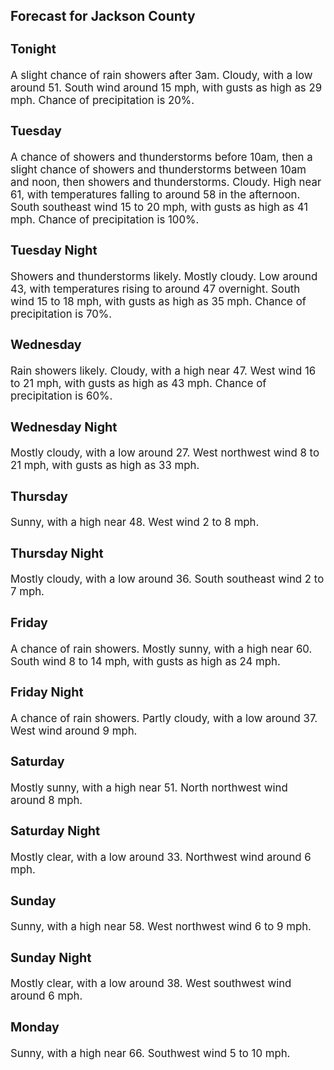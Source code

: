 <div>
   <h2>Forecast for Jackson County</h2>
   <p>
      <div style="font-size:120%">
         <h3>Tonight</h3>A slight chance of rain showers after 3am. Cloudy, with a low around 51. South wind around 15 mph, with gusts as high as 29
         mph. Chance of precipitation is 20%.<br></div>
   </p>
   <p>
      <div style="font-size:120%">
         <h3>Tuesday</h3>A chance of showers and thunderstorms before 10am, then a slight chance of showers and thunderstorms between 10am and noon,
         then showers and thunderstorms. Cloudy. High near 61, with temperatures falling to around 58 in the afternoon. South southeast
         wind 15 to 20 mph, with gusts as high as 41 mph. Chance of precipitation is 100%.<br></div>
   </p>
   <p>
      <div style="font-size:120%">
         <h3>Tuesday Night</h3>Showers and thunderstorms likely. Mostly cloudy. Low around 43, with temperatures rising to around 47 overnight. South wind
         15 to 18 mph, with gusts as high as 35 mph. Chance of precipitation is 70%.<br></div>
   </p>
   <p>
      <div style="font-size:120%">
         <h3>Wednesday</h3>Rain showers likely. Cloudy, with a high near 47. West wind 16 to 21 mph, with gusts as high as 43 mph. Chance of precipitation
         is 60%.<br></div>
   </p>
   <p>
      <div style="font-size:120%">
         <h3>Wednesday Night</h3>Mostly cloudy, with a low around 27. West northwest wind 8 to 21 mph, with gusts as high as 33 mph.<br></div>
   </p>
   <p>
      <div style="font-size:120%">
         <h3>Thursday</h3>Sunny, with a high near 48. West wind 2 to 8 mph.<br></div>
   </p>
   <p>
      <div style="font-size:120%">
         <h3>Thursday Night</h3>Mostly cloudy, with a low around 36. South southeast wind 2 to 7 mph.<br></div>
   </p>
   <p>
      <div style="font-size:120%">
         <h3>Friday</h3>A chance of rain showers. Mostly sunny, with a high near 60. South wind 8 to 14 mph, with gusts as high as 24 mph.<br></div>
   </p>
   <p>
      <div style="font-size:120%">
         <h3>Friday Night</h3>A chance of rain showers. Partly cloudy, with a low around 37. West wind around 9 mph.<br></div>
   </p>
   <p>
      <div style="font-size:120%">
         <h3>Saturday</h3>Mostly sunny, with a high near 51. North northwest wind around 8 mph.<br></div>
   </p>
   <p>
      <div style="font-size:120%">
         <h3>Saturday Night</h3>Mostly clear, with a low around 33. Northwest wind around 6 mph.<br></div>
   </p>
   <p>
      <div style="font-size:120%">
         <h3>Sunday</h3>Sunny, with a high near 58. West northwest wind 6 to 9 mph.<br></div>
   </p>
   <p>
      <div style="font-size:120%">
         <h3>Sunday Night</h3>Mostly clear, with a low around 38. West southwest wind around 6 mph.<br></div>
   </p>
   <p>
      <div style="font-size:120%">
         <h3>Monday</h3>Sunny, with a high near 66. Southwest wind 5 to 10 mph.<br></div>
   </p>
</div>